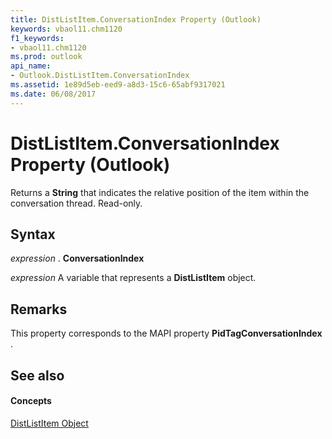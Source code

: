 ```yaml
---
title: DistListItem.ConversationIndex Property (Outlook)
keywords: vbaol11.chm1120
f1_keywords:
- vbaol11.chm1120
ms.prod: outlook
api_name:
- Outlook.DistListItem.ConversationIndex
ms.assetid: 1e89d5eb-eed9-a8d3-15c6-65abf9317021
ms.date: 06/08/2017
---
```



# DistListItem.ConversationIndex Property (Outlook)

Returns a  **String** that indicates the relative position of the item within the conversation thread. Read-only.


## Syntax

 _expression_ . **ConversationIndex**

 _expression_ A variable that represents a **DistListItem** object.


## Remarks

This property corresponds to the MAPI property  **PidTagConversationIndex** .


## See also


#### Concepts


[DistListItem Object](Outlook.DistListItem.md)

